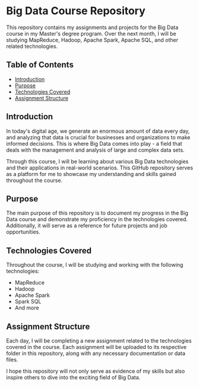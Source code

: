 # Big Data Course Repository

This repository contains my assignments and projects for the Big Data course in my Master's degree program. Over the next month, I will be studying MapReduce, Hadoop, Apache Spark, Apache SQL, and other related technologies.

## Table of Contents

- [Introduction](#introduction)
- [Purpose](#purpose)
- [Technologies Covered](#technologies-covered)
- [Assignment Structure](#assignment-structure)

## Introduction

In today's digital age, we generate an enormous amount of data every day, and analyzing that data is crucial for businesses and organizations to make informed decisions. This is where Big Data comes into play - a field that deals with the management and analysis of large and complex data sets.

Through this course, I will be learning about various Big Data technologies and their applications in real-world scenarios. This GitHub repository serves as a platform for me to showcase my understanding and skills gained throughout the course.

## Purpose

The main purpose of this repository is to document my progress in the Big Data course and demonstrate my proficiency in the technologies covered. Additionally, it will serve as a reference for future projects and job opportunities.

## Technologies Covered

Throughout the course, I will be studying and working with the following technologies:

- MapReduce
- Hadoop
- Apache Spark
- Spark SQL
- And more

## Assignment Structure

Each day, I will be completing a new assignment related to the technologies covered in the course. Each assignment will be uploaded to its respective folder in this repository, along with any necessary documentation or data files.

I hope this repository will not only serve as evidence of my skills but also inspire others to dive into the exciting field of Big Data.
